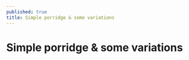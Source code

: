 ```yaml
---
published: true
title: Simple porridge & some variations
---
```

# Simple porridge & some variations
